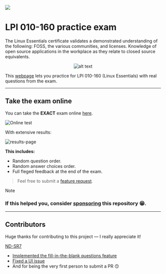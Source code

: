 [![](https://img.shields.io/github/sponsors/Noam-Alum?label=Sponsor&message=%E2%9D%A4&logo=GitHub&color=%23fe8e86)](https://github.com/sponsors/Noam-Alum)

# LPI 010-160 practice exam

The Linux Essentials certificate validates a demonstrated understanding of the following: FOSS, the various communities, and licenses. Knowledge of open source applications in the workplace as they relate to closed source equivalents.

<p align="center">
  <img src="https://www.lpi.org/wp-content/uploads/2023/04/Essentials-Linux_250_0.png" alt="alt text">
</p>

This [webpage](https://noam-alum.github.io/lpi_010_160_exam/) lets you practice for LPI 010-160 (Linux Essentials) with real questions from the exam.

<hr>

## Take the exam online

You can take the **EXACT** exam online [here](https://noam-alum.github.io/lpi_010_160_exam/).

![Online test](https://noam-alum.github.io/lpi_010_160_exam/hero.webp)

With extensive results:

![results-page](https://noam-alum.github.io/lpi_010_160_exam/results-page.png)

**This includes:**

- Random question order.
- Random answer choices order.
- Full fleged feedback at the end of the exam.

> Feel free to submit a [feature request](https://github.com/Noam-Alum/lpi_010_160_exam/issues/new?template=feature_request.md).


>[!NOTE]
> ### If this helped you, consider [sponsoring](https://github.com/sponsors/Noam-Alum) this repository 😁.

---
## Contributors

Huge thanks for contributing to this project — I really appreciate it!

[ND-SR7](https://github.com/ND-SR7)

- [Implemented the fill-in-the-blank questions feature](https://github.com/Noam-Alum/lpi_010_160_exam/pull/16)
- [Fixed a UI issue](https://github.com/Noam-Alum/lpi_010_160_exam/pull/15)
- And for being the very first person to submit a PR 🙃
